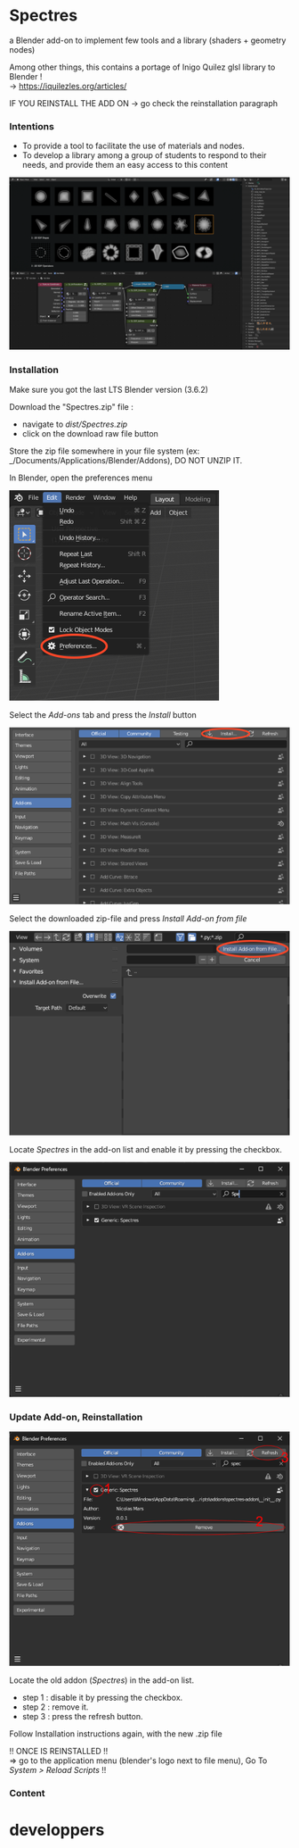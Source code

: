 # Spectres
a Blender add-on to implement few tools and a library (shaders + geometry nodes)

Among other things, this contains a portage of Inigo Quilez glsl library to Blender !<br>
-> https://iquilezles.org/articles/

IF YOU REINSTALL THE ADD ON -> go check the reinstallation paragraph 

### Intentions
- To provide a tool to facilitate the use of materials and nodes. 
- To develop a library among a group of students to respond to their needs, and provide them an easy access to this content

![shader lib content](readme-images/lib_content_1.png)
 
### Installation
Make sure you got the last LTS Blender version (3.6.2)

Download the "Spectres.zip" file :

- navigate to _dist/Spectres.zip_
- click on the download raw file button

Store the zip file somewhere in your file system (ex: _/Documents/Applications/Blender/Addons), DO NOT UNZIP IT.


In Blender, open the preferences menu

![Edit -> Preferences](readme-images/install_addon_1.png)

Select the _Add-ons_ tab and press the _Install_ button

![Install add-on](readme-images/install_addon_2.png)

Select the downloaded zip-file and press _Install Add-on from file_

![Select the zip file](readme-images/install_addon_3.png)

Locate _Spectres_ in the add-on list and enable it by pressing the checkbox.

![Enable add-on](readme-images/install_addon_4.png)


### Update Add-on, Reinstallation
![Select the zip file](readme-images/update_addon_1.png)

Locate the old addon (_Spectres_) in the add-on list.
- step 1 : disable it by pressing the checkbox.
- step 2 : remove it.
- step 3 : press the refresh button.

Follow Installation instructions again, with the new .zip file

!! ONCE IS REINSTALLED !!<br>
=>  go to the application menu (blender's logo next to file menu), Go To _System > Reload Scripts_ !!

### Content



# developpers